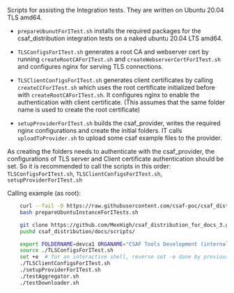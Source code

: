 Scripts for assisting the Integration tests. They are written on Ubuntu 20.04 TLS amd64.

- `prepareUbunutForITest.sh` installs the required packages for the csaf_distribution integration tests on a naked ubuntu 20.04 LTS amd64.

- `TLSConfigsForITest.sh` generates a root CA and webserver cert by running `createRootCAForITest.sh` and `createWebserverCertForITest.sh`
and configures nginx for serving TLS connections.

- `TLSClientConfigsForITest.sh` generates client certificates by calling `createCCForITest.sh` which uses the root certificate initialized before with `createRootCAForITest.sh`. It configures nginx to enable the authentication with client certificate. (This assumes that the same folder name is used to create the root certificate)

- `setupProviderForITest.sh` builds the csaf_provider, writes the required nginx configurations and create the initial folders. IT calls `uploadToProvider.sh` to upload some csaf example files to the provider.

As creating the folders needs to authenticate with the csaf_provider, the configurations of TLS server and Client certificate authentication should be set. So it is recommended to call the scripts in this order: `TLSConfigsForITest.sh`, `TLSClientConfigsForITest.sh`, `setupProviderForITest.sh`

Calling example (as root):
``` bash
    curl --fail -O https://raw.githubusercontent.com/csaf-poc/csaf_distribution/main/docs/scripts/prepareUbuntuInstanceForITests.sh
    bash prepareUbuntuInstanceForITests.sh

    git clone https://github.com/MexHigh/csaf_distribution_for_docs_3.git
    pushd csaf_distribution/docs/scripts/

    export FOLDERNAME=devca1 ORGANAME="CSAF Tools Development (internal)"
    source ./TLSConfigsForITest.sh
    set +e  # for an interactive shell, reverse set -e done by previous line
    ./TLSClientConfigsForITest.sh
    ./setupProviderForITest.sh
    ./testAggregator.sh
    ./testDownloader.sh
```
